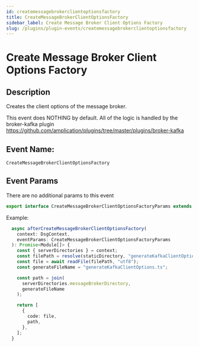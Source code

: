 ```yaml
---
id: createmessagebrokerclientoptionsfactory
title: CreateMessageBrokerClientOptionsFactory
sidebar_label: Create Message Broker Client Options Factory
slug: /plugins/plugin-events/createmessagebrokerclientoptionsfactory
---
```



# Create Message Broker Client Options Factory

## Description

Creates the client options of the message broker.

This event does NOTHING by default. All of the logic is handled by the broker-kafka plugin https://github.com/amplication/plugins/tree/master/plugins/broker-kafka


## Event Name:
`CreateMessageBrokerClientOptionsFactory`

## Event Params
There are no additional params to this event

```ts
export interface CreateMessageBrokerClientOptionsFactoryParams extends EventParams {}
```

Example:
```ts
  async afterCreateMessageBrokerClientOptionsFactory(
    context: DsgContext,
    eventParams: CreateMessageBrokerClientOptionsFactoryParams
  ): Promise<Module[]> {
    const { serverDirectories } = context;
    const filePath = resolve(staticDirectory, "generateKafkaClientOptions.ts");
    const file = await readFile(filePath, "utf8");
    const generateFileName = "generateKafkaClientOptions.ts";

    const path = join(
      serverDirectories.messageBrokerDirectory,
      generateFileName
    );

    return [
      {
        code: file,
        path,
      },
    ];
  }
```




